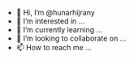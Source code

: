 - 👋 Hi, I’m @hunarhijrany
- 👀 I’m interested in ...
- 🌱 I’m currently learning ...
- 💞️ I’m looking to collaborate on ...
- 📫 How to reach me ...

<!---
hunarhijrany/hunarhijrany is a ✨ special ✨ repository because its `README.md` (this file) appears on your GitHub profile.
You can click the Preview link to take a look at your changes.
--->
